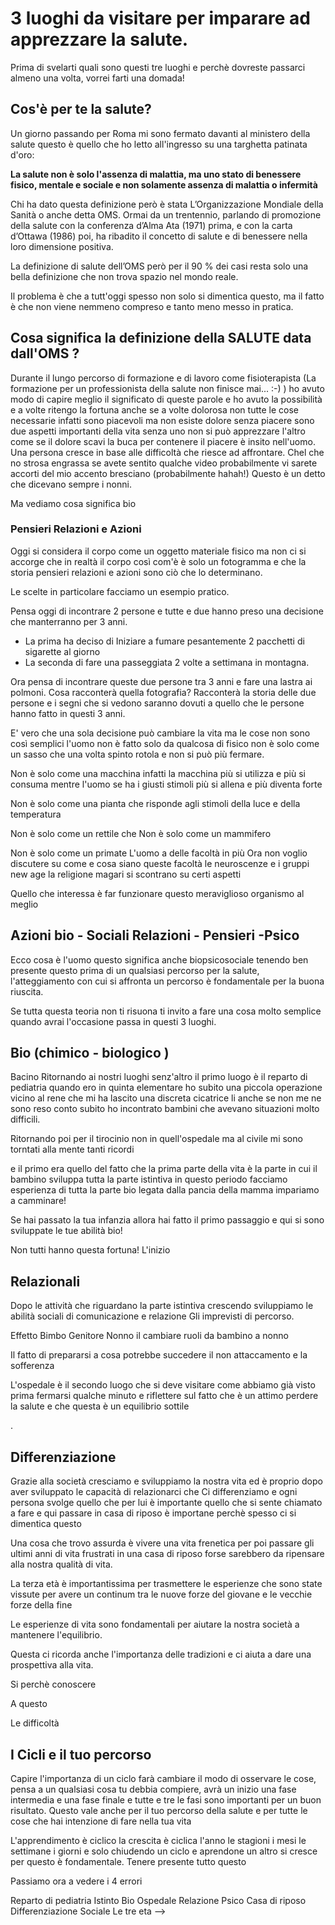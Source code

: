 # 3 luoghi da visitare per imparare ad apprezzare la salute.

Prima di svelarti quali sono questi tre luoghi e perchè dovreste passarci almeno una volta, vorrei farti una domada!

## Cos'è per te la salute?

Un giorno passando per Roma mi sono fermato davanti al ministero della salute questo è quello che ho letto all'ingresso su una targhetta patinata d'oro:

**La salute non è solo l'assenza di malattia, ma uno stato di benessere fisico, mentale e sociale e non solamente assenza di malattia o infermità**

Chi ha dato questa definizione però è stata L’Organizzazione Mondiale della Sanità o anche detta OMS. Ormai da un trentennio, parlando di promozione della salute con la conferenza d’Alma Ata (1971) prima, e con la carta d’Ottawa (1986) poi, ha ribadito il concetto di salute e di benessere nella loro dimensione positiva.

La definizione di salute dell’OMS però per il 90 % dei casi resta solo una bella definizione che non trova spazio nel mondo reale.

Il problema è che a tutt'oggi spesso non solo si dimentica questo, ma il fatto è che non viene nemmeno compreso e tanto meno messo in pratica. 



## Cosa significa la definizione della SALUTE data dall'OMS  ?

Durante il lungo percorso di formazione  e di lavoro come fisioterapista (La formazione per un professionista della salute non finisce mai... :-) ) ho avuto modo di capire meglio il significato di queste parole e ho avuto la possibilità e a volte ritengo la fortuna anche se a volte dolorosa non tutte le cose necessarie infatti sono piacevoli ma non esiste dolore senza piacere sono due aspetti importanti della vita senza uno non si può apprezzare l'altro come se il dolore scavi la buca per contenere il piacere  è insito nell'uomo.
Una persona cresce in base alle difficoltà che riesce ad affrontare.
Chel che no strosa engrassa se avete sentito qualche video probabilmente vi sarete accorti del mio accento bresciano (probabilmente hahah!) Questo è un detto che dicevano sempre i nonni.

Ma vediamo cosa significa bio 
### Pensieri Relazioni e Azioni
Oggi si considera il corpo come un oggetto materiale fisico ma non ci si accorge che in realtà il corpo così com'è è solo un fotogramma e che la storia pensieri relazioni e azioni sono ciò che lo determinano.

Le scelte in particolare facciamo un esempio pratico.

Pensa oggi di incontrare 2 persone e tutte e due hanno preso  una decisione che manterranno per 3 anni.  

 - La prima ha deciso di Iniziare a fumare pesantemente 2 pacchetti di sigarette al giorno 
 - La seconda di fare una passeggiata 2 volte a settimana in montagna.

Ora pensa di incontrare queste due persone tra 3 anni e
 fare una lastra ai polmoni. Cosa racconterà quella fotografia?
 Racconterà la storia delle due persone e i segni che si vedono saranno dovuti a quello che le persone hanno fatto in questi 3 anni.

E' vero che una sola decisione può cambiare la vita ma le cose non sono così semplici l'uomo non è fatto solo da qualcosa di fisico non è solo come un sasso che una volta spinto rotola e non si può più fermare.

Non è solo come una macchina infatti la macchina più si utilizza e più si consuma mentre l'uomo se ha i giusti stimoli più si allena e più diventa forte

Non è solo come una pianta che risponde agli stimoli della luce e della temperatura 

Non è solo come un rettile che 
Non è solo come un mammifero

Non è solo come un primate
L'uomo a delle facoltà in più Ora non voglio discutere su come e cosa siano queste facoltà le neuroscenze e i gruppi new age la religione magari si scontrano su certi aspetti

Quello che interessa è far funzionare questo meraviglioso organismo al meglio 


## Azioni bio - Sociali Relazioni - Pensieri -Psico 

Ecco cosa è l'uomo questo significa anche biopsicosociale tenendo ben presente questo prima di un qualsiasi percorso per la salute, l'atteggiamento con cui si affronta un percorso è fondamentale per la buona riuscita.


Se tutta questa teoria non ti risuona ti invito a fare una cosa molto semplice quando avrai l'occasione passa in questi 3 luoghi.

 

## Bio (chimico - biologico )

Bacino 
Ritornando ai nostri luoghi senz'altro il primo luogo è il reparto di pediatria quando ero in quinta elementare ho subito una piccola operazione vicino al rene che mi ha lascito una discreta cicatrice li anche se non me ne sono reso conto subito ho incontrato bambini che avevano situazioni molto difficili.

Ritornando poi per il tirocinio non in quell'ospedale ma al civile mi sono torntati alla mente tanti ricordi 

e il primo era quello del fatto che la prima parte della vita è la parte in cui il bambino sviluppa tutta la parte istintiva in questo periodo facciamo esperienza di tutta la parte bio 
legata dalla pancia della mamma impariamo a camminare! 

Se hai passato la tua infanzia allora hai fatto il primo passaggio e qui si sono sviluppate le tue abilità bio! 

Non tutti hanno questa fortuna! 
L'inizio 


## Relazionali

Dopo le attività che riguardano la parte istintiva crescendo sviluppiamo le abilità sociali di comunicazione e relazione 
Gli imprevisti di percorso.

Effetto Bimbo Genitore Nonno il cambiare ruoli da bambino a nonno

Il fatto di prepararsi a cosa potrebbe succedere il non attaccamento e la sofferenza

L'ospedale è il secondo luogo che si deve visitare come abbiamo già visto prima fermarsi qualche minuto e riflettere sul fatto che è un attimo perdere la salute e che questa è un equilibrio sottile 

.


## Differenziazione

Grazie alla società cresciamo e sviluppiamo la nostra vita ed è proprio dopo aver sviluppato le capacità di relazionarci che Ci differenziamo e ogni persona svolge quello che per lui è importante quello che si sente chiamato a fare e qui passare in casa di riposo è importane perchè spesso ci si dimentica questo

Una cosa che trovo assurda è vivere una vita frenetica per poi passare gli ultimi anni di vita frustrati in una casa di riposo forse sarebbero da ripensare alla nostra qualità di vita.

La terza età è importantissima per trasmettere le esperienze che sono state vissute per avere un continum tra le nuove forze del giovane e le vecchie forze della fine 

Le esperienze di vita sono fondamentali per aiutare la nostra società a mantenere l'equilibrio.

Questa ci ricorda anche l'importanza delle tradizioni e ci aiuta a dare una prospettiva alla vita.

Si perchè conoscere 

A questo

Le difficoltà


## I Cicli e  il tuo percorso 

Capire l'importanza di un ciclo farà cambiare il modo di osservare le cose, pensa a un qualsiasi cosa tu debbia compiere, avrà un inizio una fase intermedia e una fase finale e tutte e tre le fasi sono importanti per un buon risultato.
Questo vale anche per il tuo percorso della salute e per tutte le cose che hai intenzione di fare nella tua vita

L'apprendimento è ciclico la crescita è ciclica l'anno le stagioni i mesi le settimane i giorni e solo chiudendo un ciclo e aprendone un altro si cresce per questo è fondamentale. Tenere presente tutto questo 

Passiamo ora a vedere i 4 errori 







Reparto di pediatria Istinto Bio 
Ospedale Relazione Psico
Casa di riposo Differenziazione  Sociale 
Le tre eta -->





  

<!--stackedit_data:
eyJoaXN0b3J5IjpbNzY0OTM4MjZdfQ==
-->